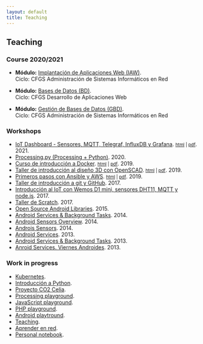 ```yaml
---
layout: default
title: Teaching
---
```


## Teaching

### Course 2020/2021

  * **Módulo:** [Implantación de Aplicaciones Web (IAW)][1].  
    Ciclo: CFGS Administración de Sistemas Informáticos en Red

  * **Módulo:** [Bases de Datos (BD)][2].  
    Ciclo: CFGS Desarrollo de Aplicaciones Web

  * **Módulo:** [Gestión de Bases de Datos (GBD)][2].  
    Ciclo: CFGS Administración de Sistemas Informáticos en Red  

### Workshops

  * [IoT Dashboard - Sensores, MQTT, Telegraf, InfluxDB y Grafana][24]. <small>[html][24] | [pdf][25]</small>. 2021.
  * [Processing.py (Processing + Python)][19]. 2020.
  * [Curso de introducción a Docker][17].  <small>[html][17] | [pdf][18]</small>. 2019.
  * [Taller de introducción al diseño 3D con OpenSCAD][13]. <small>[html][13] | [pdf][14]</small>. 2019.
  * [Primeros pasos con Ansible y AWS][15]. <small>[html][15] | [pdf][16]</small>. 2019.
  * [Taller de introducción a git y GitHub][3]. 2017.
  * [Introducción al IoT con Wemos D1 mini, sensores DHT11, MQTT y node.js][4]. 2017.
  * [Taller de Scratch][5]. 2017.
  * [Open Source Android Libraries][31]. 2015.
  * [Android Services & Background Tasks][27]. 2014.
  * [Android Sensors Overview][29]. 2014.
  * [Androis Sensors][30]. 2014.
  * [Android Services][26]. 2013.
  * [Android Services & Background Tasks][27]. 2013.
  * [Anroid Services. Viernes Androides][28]. 2013.

### Work in progress

  * [Kubernetes][23].
  * [Introducción a Python][20].
  * [Proyecto CO2 Celia][21].
  * [Processing playground][6].
  * [JavaScript playground][8].
  * [PHP playground][12].
  * [Android playtround][22].
  * [Teaching][9].
  * [Aprender en red][10].
  * [Personal notebook][11].

[1]: http://josejuansanchez.org/iaw/ 
[2]: http://josejuansanchez.org/bd/
[3]: https://github.com/josejuansanchez/taller-git-github
[4]: https://github.com/josejuansanchez/iot-demo
[5]: https://github.com/josejuansanchez/scratch_workshop
[6]: http://josejuansanchez.org/processing-playground/
[7]: https://github.com/josejuansanchez/processing-playground
[8]: https://github.com/josejuansanchez/javascript-playground
[9]: https://github.com/josejuansanchez/teaching
[10]: https://github.com/josejuansanchez/aprender-en-red/wiki
[11]: https://github.com/josejuansanchez/personal-notebook
[12]: https://github.com/josejuansanchez/php-playground
[13]: https://josejuansanchez.org/taller-openscad/
[14]: https://josejuansanchez.org/taller-openscad/index.pdf
[15]: https://josejuansanchez.org/taller-ansible-aws/
[16]: https://josejuansanchez.org/taller-ansible-aws/index.pdf
[17]: https://josejuansanchez.org/curso-docker/
[18]: https://josejuansanchez.org/curso-docker/index.pdf
[19]: https://josejuansanchez.org/processing-python/
[20]: https://github.com/josejuansanchez/python
[21]: https://github.com/josejuansanchez/co2-celia
[22]: https://github.com/josejuansanchez/android-playground
[23]: https://github.com/josejuansanchez/kubernetes
[24]: http://josejuansanchez.org/iot-dashboard/
[25]: http://josejuansanchez.org/iot-dashboard/index.pdf
[26]: https://speakerdeck.com/josejuansanchez/android-services
[27]: https://speakerdeck.com/josejuansanchez/android-services-and-background-tasks
[28]: https://speakerdeck.com/josejuansanchez/viernes-androides-android-services
[29]: http://josejuansanchez.org/android-sensors-overview/
[30]: https://speakerdeck.com/josejuansanchez/android-sensors
[31]: https://speakerdeck.com/josejuansanchez/open-source-android-libraries
